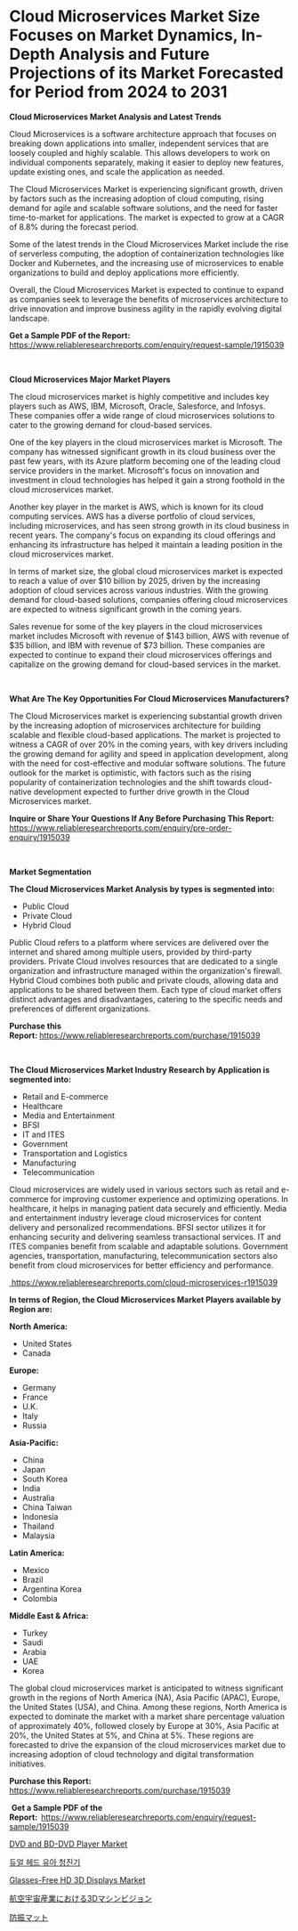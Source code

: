 <p><h1>Cloud Microservices Market Size Focuses on Market Dynamics, In-Depth Analysis and Future Projections of its Market Forecasted for Period from 2024 to 2031</h1></p><p><strong>Cloud Microservices Market Analysis and Latest Trends</strong></p>
<p><p>Cloud Microservices is a software architecture approach that focuses on breaking down applications into smaller, independent services that are loosely coupled and highly scalable. This allows developers to work on individual components separately, making it easier to deploy new features, update existing ones, and scale the application as needed.</p><p>The Cloud Microservices Market is experiencing significant growth, driven by factors such as the increasing adoption of cloud computing, rising demand for agile and scalable software solutions, and the need for faster time-to-market for applications. The market is expected to grow at a CAGR of 8.8% during the forecast period.</p><p>Some of the latest trends in the Cloud Microservices Market include the rise of serverless computing, the adoption of containerization technologies like Docker and Kubernetes, and the increasing use of microservices to enable organizations to build and deploy applications more efficiently.</p><p>Overall, the Cloud Microservices Market is expected to continue to expand as companies seek to leverage the benefits of microservices architecture to drive innovation and improve business agility in the rapidly evolving digital landscape.</p></p>
<p><strong>Get a Sample PDF of the Report:&nbsp;</strong> <a href="https://www.reliableresearchreports.com/enquiry/request-sample/1915039">https://www.reliableresearchreports.com/enquiry/request-sample/1915039</a></p>
<p>&nbsp;</p>
<p><strong>Cloud Microservices Major Market Players</strong></p>
<p><p>The cloud microservices market is highly competitive and includes key players such as AWS, IBM, Microsoft, Oracle, Salesforce, and Infosys. These companies offer a wide range of cloud microservices solutions to cater to the growing demand for cloud-based services.</p><p>One of the key players in the cloud microservices market is Microsoft. The company has witnessed significant growth in its cloud business over the past few years, with its Azure platform becoming one of the leading cloud service providers in the market. Microsoft's focus on innovation and investment in cloud technologies has helped it gain a strong foothold in the cloud microservices market.</p><p>Another key player in the market is AWS, which is known for its cloud computing services. AWS has a diverse portfolio of cloud services, including microservices, and has seen strong growth in its cloud business in recent years. The company's focus on expanding its cloud offerings and enhancing its infrastructure has helped it maintain a leading position in the cloud microservices market.</p><p>In terms of market size, the global cloud microservices market is expected to reach a value of over $10 billion by 2025, driven by the increasing adoption of cloud services across various industries. With the growing demand for cloud-based solutions, companies offering cloud microservices are expected to witness significant growth in the coming years.</p><p>Sales revenue for some of the key players in the cloud microservices market includes Microsoft with revenue of $143 billion, AWS with revenue of $35 billion, and IBM with revenue of $73 billion. These companies are expected to continue to expand their cloud microservices offerings and capitalize on the growing demand for cloud-based services in the market.</p></p>
<p>&nbsp;</p>
<p><strong>What Are The Key Opportunities For Cloud Microservices Manufacturers?</strong></p>
<p><p>The Cloud Microservices market is experiencing substantial growth driven by the increasing adoption of microservices architecture for building scalable and flexible cloud-based applications. The market is projected to witness a CAGR of over 20% in the coming years, with key drivers including the growing demand for agility and speed in application development, along with the need for cost-effective and modular software solutions. The future outlook for the market is optimistic, with factors such as the rising popularity of containerization technologies and the shift towards cloud-native development expected to further drive growth in the Cloud Microservices market.</p></p>
<p><strong>Inquire or Share Your Questions If Any Before Purchasing This Report:</strong> <a href="https://www.reliableresearchreports.com/enquiry/pre-order-enquiry/1915039">https://www.reliableresearchreports.com/enquiry/pre-order-enquiry/1915039</a></p>
<p>&nbsp;</p>
<p><strong>Market Segmentation</strong></p>
<p><strong>The Cloud Microservices Market Analysis by types is segmented into:</strong></p>
<p><ul><li>Public Cloud</li><li>Private Cloud</li><li>Hybrid Cloud</li></ul></p>
<p><p>Public Cloud refers to a platform where services are delivered over the internet and shared among multiple users, provided by third-party providers. Private Cloud involves resources that are dedicated to a single organization and infrastructure managed within the organization's firewall. Hybrid Cloud combines both public and private clouds, allowing data and applications to be shared between them. Each type of cloud market offers distinct advantages and disadvantages, catering to the specific needs and preferences of different organizations.</p></p>
<p><strong>Purchase this Report:&nbsp;</strong><a href="https://www.reliableresearchreports.com/purchase/1915039">https://www.reliableresearchreports.com/purchase/1915039</a></p>
<p>&nbsp;</p>
<p><strong>The Cloud Microservices Market Industry Research by Application is segmented into:</strong></p>
<p><ul><li>Retail and E-commerce</li><li>Healthcare</li><li>Media and Entertainment</li><li>BFSI</li><li>IT and ITES</li><li>Government</li><li>Transportation and Logistics</li><li>Manufacturing</li><li>Telecommunication</li></ul></p>
<p><p>Cloud microservices are widely used in various sectors such as retail and e-commerce for improving customer experience and optimizing operations. In healthcare, it helps in managing patient data securely and efficiently. Media and entertainment industry leverage cloud microservices for content delivery and personalized recommendations. BFSI sector utilizes it for enhancing security and delivering seamless transactional services. IT and ITES companies benefit from scalable and adaptable solutions. Government agencies, transportation, manufacturing, telecommunication sectors also benefit from cloud microservices for better efficiency and performance.</p></p>
<p><a href="https://www.reliableresearchreports.com/cloud-microservices-r1915039">&nbsp;https://www.reliableresearchreports.com/cloud-microservices-r1915039</a></p>
<p><strong>In terms of Region, the Cloud Microservices Market Players available by Region are:</strong></p>
<p>
    <p> <strong> North America: </strong>
        <ul>
            <li>United States</li>
            <li>Canada</li>
        </ul>
        </p> 
    <p> <strong> Europe: </strong>
        <ul>
            <li>Germany</li>
            <li>France</li>
            <li>U.K.</li>
            <li>Italy</li>
            <li>Russia</li>
        </ul>
        </p> 
    <p> <strong> Asia-Pacific: </strong>
        <ul>
            <li>China</li>
            <li>Japan</li>
            <li>South Korea</li>
            <li>India</li>
            <li>Australia</li>
            <li>China Taiwan</li>
            <li>Indonesia</li>
            <li>Thailand</li>
            <li>Malaysia</li>
        </ul>
        </p> 
    <p> <strong> Latin America: </strong>
        <ul>
            <li>Mexico</li>
            <li>Brazil</li>
            <li>Argentina Korea</li>
            <li>Colombia</li>
        </ul>
        </p> 
    <p> <strong> Middle East & Africa: </strong>
        <ul>
            <li>Turkey</li>
            <li>Saudi</li>
            <li>Arabia</li>
            <li>UAE</li>
            <li>Korea</li>
        </ul>
    </p>
    </p>
<p><p>The global cloud microservices market is anticipated to witness significant growth in the regions of North America (NA), Asia Pacific (APAC), Europe, the United States (USA), and China. Among these regions, North America is expected to dominate the market with a market share percentage valuation of approximately 40%, followed closely by Europe at 30%, Asia Pacific at 20%, the United States at 5%, and China at 5%. These regions are forecasted to drive the expansion of the cloud microservices market due to increasing adoption of cloud technology and digital transformation initiatives.</p></p>
<p><strong>Purchase this Report: </strong><a href="https://www.reliableresearchreports.com/purchase/1915039">https://www.reliableresearchreports.com/purchase/1915039</a></p>
<p>&nbsp;<strong>Get a Sample PDF of the Report:&nbsp;&nbsp;</strong><a href="https://www.reliableresearchreports.com/enquiry/request-sample/1915039">https://www.reliableresearchreports.com/enquiry/request-sample/1915039</a></p>
<p><strong></strong></p>
<p><p><a href="https://github.com/ayamgoreng5458/Market-Research-Report-List-1/blob/main/dvd-and-bd-dvd-player-market.md">DVD and BD-DVD Player Market</a></p><p><a href="https://github.com/sarassiksa/Market-Research-Report-List-1/blob/main/8102728161447.md">듀얼 헤드 유아 청진기</a></p><p><a href="https://github.com/nigngrjl95/Market-Research-Report-List-1/blob/main/glasses-free-hd-3d-displays-market.md">Glasses-Free HD 3D Displays Market</a></p><p><a href="https://github.com/qwpelcjko9242629/Market-Research-Report-List-2/blob/main/7499503151523.md">航空宇宙産業における3Dマシンビジョン</a></p><p><a href="https://github.com/gfggqjbfys368009/Market-Research-Report-List-2/blob/main/6167977151524.md">防振マット</a></p></p>